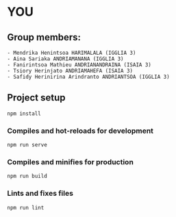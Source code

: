 # YOU

## Group members:
	- Mendrika Henintsoa HARIMALALA (IGGLIA 3)
	- Aina Sariaka ANDRIAMANANA (IGGLIA 3)
	- Fanirintsoa Mathieu ANDRIANANDRAINA (ISAIA 3)
	- Tsiory Herinjato ANDRIAMAHEFA (ISAIA 3)
	- Safidy Herinirina Arindranto ANDRIANTSOA (IGGLIA 3)

## Project setup
```
npm install
```

### Compiles and hot-reloads for development
```
npm run serve
```

### Compiles and minifies for production
```
npm run build
```

### Lints and fixes files
```
npm run lint
```
